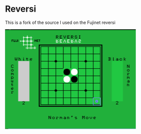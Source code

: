 # Reversi
This is a fork of the source I used on the Fujinet reversi

![Reversi](../images/reversi.png)